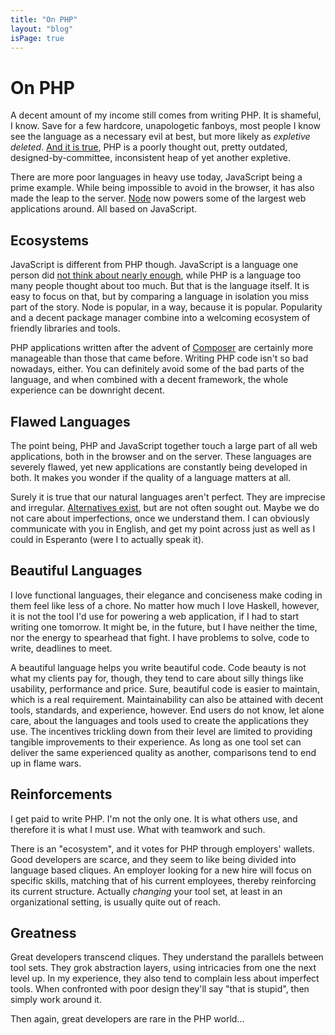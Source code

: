 ```yaml
---
title: "On PHP"
layout: "blog"
isPage: true
---
```

# On PHP

A decent amount of my income still comes from writing PHP. It is shameful, I
know. Save for a few hardcore, unapologetic fanboys, most people I know see the
language as a necessary evil at best, but more likely as *expletive deleted*.
[And it is
true](http://me.veekun.com/blog/2012/04/09/php-a-fractal-of-bad-design/), PHP
is a poorly thought out, pretty outdated, designed-by-committee, inconsistent
heap of yet another expletive.

There are more poor languages in heavy use today, JavaScript being a prime
example. While being impossible to avoid in the browser, it has also made the
leap to the server. [Node](http://nodejs.org/) now powers some of the largest
web applications around. All based on JavaScript.

## Ecosystems

JavaScript is different from PHP though. JavaScript is a language one person
did [not think about nearly
enough](https://www.w3.org/community/webed/wiki/A_Short_History_of_JavaScript),
while PHP is a language too many people thought about too much. But that is the
language itself. It is easy to focus on that, but by comparing a language in
isolation you miss part of the story. Node is popular, in a way, because it is
popular. Popularity and a decent package manager combine into a welcoming
ecosystem of friendly libraries and tools.

PHP applications written after the advent of
[Composer](https://getcomposer.org/) are certainly more manageable than those
that came before. Writing PHP code isn't so bad nowadays, either. You can
definitely avoid some of the bad parts of the language, and when combined with
a decent framework, the whole experience can be downright decent.

## Flawed Languages

The point being, PHP and JavaScript together touch a large part of all web
applications, both in the browser and on the server. These languages are
severely flawed, yet new applications are constantly being developed in both.
It makes you wonder if the quality of a language matters at all.

Surely it is true that our natural languages aren't perfect. They are imprecise
and irregular. [Alternatives exist](http://en.wikipedia.org/wiki/Esperanto),
but are not often sought out. Maybe we do not care about imperfections, once we
understand them. I can obviously communicate with you in English, and get my
point across just as well as I could in Esperanto (were I to actually speak
it).

## Beautiful Languages

I love functional languages, their elegance and conciseness make coding in them
feel like less of a chore. No matter how much I love Haskell, however, it is
not the tool I'd use for powering a web application, if I had to start writing
one tomorrow. It might be, in the future, but I have neither the time, nor the
energy to spearhead that fight. I have problems to solve, code to write,
deadlines to meet.

A beautiful language helps you write beautiful code. Code beauty is not what my
clients pay for, though, they tend to care about silly things like usability,
performance and price. Sure, beautiful code is easier to maintain, which is a
real requirement. Maintainability can also be attained with decent tools,
standards, and experience, however. End users do not know, let alone care,
about the languages and tools used to create the applications they use. The
incentives trickling down from their level are limited to providing tangible
improvements to their experience. As long as one tool set can deliver the same
experienced quality as another, comparisons tend to end up in flame wars.

## Reinforcements

I get paid to write PHP. I'm not the only one. It is what others use, and
therefore it is what I must use. What with teamwork and such.

There is an "ecosystem", and it votes for PHP through employers' wallets.  Good
developers are scarce, and they seem to like being divided into language based
cliques. An employer looking for a new hire will focus on specific skills,
matching that of his current employees, thereby reinforcing its current
structure. Actually *changing* your tool set, at least in an organizational
setting, is usually quite out of reach.

## Greatness

Great developers transcend cliques. They understand the parallels between tool
sets. They grok abstraction layers, using intricacies from one the next level
up. In my experience, they also tend to complain less about imperfect tools.
When confronted with poor design they'll say "that is stupid", then simply work
around it.

Then again, great developers are rare in the PHP world...
